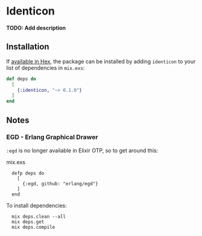 # Identicon

**TODO: Add description**

## Installation

If [available in Hex](https://hex.pm/docs/publish), the package can be installed
by adding `identicon` to your list of dependencies in `mix.exs`:

```elixir
def deps do
  [
    {:identicon, "~> 0.1.0"}
  ]
end
```
<!-- 
Documentation can be generated with [ExDoc](https://github.com/elixir-lang/ex_doc)
and published on [HexDocs](https://hexdocs.pm). Once published, the docs can
be found at <https://hexdocs.pm/identicon>. -->


## Notes
### EGD - Erlang Graphical Drawer

`:egd` is no longer available in Elixir OTP, so to get around this:

mix.exs
```
  defp deps do
    [
      {:egd, github: "erlang/egd"}
    ]
  end
```

To install dependencies:
```
  mix deps.clean --all
  mix deps.get
  mix deps.compile
```